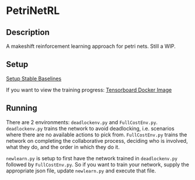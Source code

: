 # PetriNetRL
## Description
A makeshift reinforcement learning approach for petri nets. Still a WIP.

## Setup

[Setup Stable Baselines](https://stable-baselines3.readthedocs.io/en/master/guide/install.html#prerequisites)

If you want to view the training progress: [Tensorboard Docker Image](https://hub.docker.com/r/volnet/tensorflow-tensorboard)

## Running
There are 2 environments: `deadlockenv.py` and `FullCostEnv.py`. `deadlockenv.py` trains the network to avoid deadlocking, i.e. scenarios where there are no available actions to pick from. `FullCostEnv.py` trains the network on completing the collaborative process, deciding who is involved, what they do, and the order in which they do it.

`newlearn.py` is setup to first have the network trained in `deadlockenv.py` followed by `FullCostEnv.py`. So if you want to train your network, supply the appropriate json file, update `newlearn.py` and execute that file.